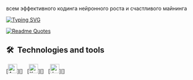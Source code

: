 всем эффективного кодинга нейронного роста и счастливого майнинга 




[![Typing SVG](https://readme-typing-svg.herokuapp.com?color=%2336BCF7&lines=Большой+привет+для+backend+разработчика)](https://git.io/typing-svg)






[![Readme Quotes](https://quotes-github-readme.vercel.app/api?type=horizontal&theme=dark?quote=Yo)](https://github.com/piyushsuthar/github-readme-quotes)

## 🛠  Technologies and tools

<a name="learning-now"></a>

[<img src="https://img.shields.io/badge/Android-282C34?logo=android&logoColor=3DDC84" alt="Android logo" title="Android" height="25" />][]
&nbsp;
[<img src="https://img.shields.io/badge/Kotlin-282C34?logo=Kotlin&logoColor=61DAFB" alt="Kotlin logo" title="Kotlin" height="25" />][]
&nbsp;
[<img src="https://img.shields.io/badge/Java-282C34?logo=Java&logoColor=764ABC" alt="Java logo" title="Java" height="25" />][]
&nbsp;
